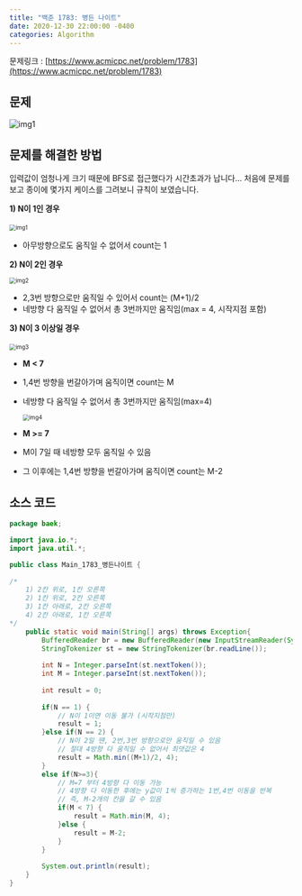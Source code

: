 ```yaml
---
title: "백준 1783: 병든 나이트"
date: 2020-12-30 22:00:00 -0400
categories: Algorithm
---
```


문제링크 : [https://www.acmicpc.net/problem/1783](https://www.acmicpc.net/problem/1783)



## 문제

![img1](../../assets/images/Algorithm/BOJ-1783/img1.PNG)

## 문제를 해결한 방법

입력값이 엄청나게 크기 때문에 BFS로 접근했다가 시간초과가 납니다... 처음에 문제를 보고 종이에 몇가지 케이스를 그려보니 규칙이 보였습니다. 

**1) N이 1인 경우**

​	<img src="../../assets/images/Algorithm/BOJ-1783/img1.jpg" alt="img1" style="zoom:70%;" />

- 아무방향으로도 움직일 수 없어서 count는 1

**2) N이 2인 경우**

<img src="../../assets/images/Algorithm/BOJ-1783/img2.jpg" alt="img2" style="zoom:70%;" />

- 2,3번 방향으로만 움직일 수 있어서 count는 (M+1)/2
- 네방향 다 움직일 수 없어서 총 3번까지만 움직임(max = 4, 시작지점 포함)

**3) N이 3 이상일 경우**

​	<img src="../../assets/images/Algorithm/BOJ-1783/img3.jpg" alt="img3" style="zoom:70%;" />

- **M < 7**

- 1,4번 방향을 번갈아가며 움직이면 count는 M

- 네방향 다 움직일 수 없어서 총 3번까지만 움직임(max=4)

  <img src="../../assets/images/Algorithm/BOJ-1783/img4.jpg" alt="img4" style="zoom:70%;" />

- **M >= 7**

- M이 7일 때 네방향 모두 움직일 수 있음
- 그 이후에는 1,4번 방향을 번갈아가며 움직이면 count는 M-2

## 소스 코드

```java
package baek;

import java.io.*;
import java.util.*;

public class Main_1783_병든나이트 {
	
/*
	1) 2칸 위로, 1칸 오른쪽
	2) 1칸 위로, 2칸 오른쪽
	3) 1칸 아래로, 2칸 오른쪽
	4) 2칸 아래로, 1칸 오른쪽
*/
	public static void main(String[] args) throws Exception{
		BufferedReader br = new BufferedReader(new InputStreamReader(System.in));
		StringTokenizer st = new StringTokenizer(br.readLine());
		
		int N = Integer.parseInt(st.nextToken());
		int M = Integer.parseInt(st.nextToken());
		
		int result = 0;
		
		if(N == 1) {
            // N이 1이면 이동 불가 (시작지점만)
			result = 1;
		}else if(N == 2) {
            // N이 2일 떈, 2번,3번 방향으로만 움직일 수 있음
			// 절대 4방향 다 움직일 수 없어서 최댓값은 4
			result = Math.min((M+1)/2, 4);
		}
        else if(N>=3){
            // M=7 부터 4방향 다 이동 가능
            // 4방향 다 이동한 후에는 y값이 1씩 증가하는 1번,4번 이동을 반복
            // 즉, M-2개의 칸을 갈 수 있음
			if(M < 7) {
				result = Math.min(M, 4);
			}else {
				result = M-2;
			}
		}
		
		System.out.println(result);
	}
}
```
